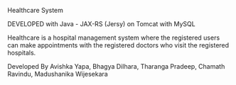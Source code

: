 Healthcare System

DEVELOPED with Java - JAX-RS (Jersy) on Tomcat with MySQL

Healthcare is a hospital management system where the registered users can make appointments with the registered doctors who visit the registered hospitals.


Developed By
Avishka Yapa,
Bhagya Dilhara,
Tharanga Pradeep,
Chamath Ravindu,
Madushanika Wijesekara
